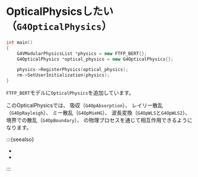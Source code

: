 # OpticalPhysicsしたい（``G4OpticalPhysics``）

```cpp
int main()
{
    G4VModularPhysicsList *physics = new FTFP_BERT{};
    G4OpticalPhysics *optical_physics = new G4OpticalPhysics{};

    physics->RegisterPhysics(optical_physics);
    rm->SetUserInitialization(physics);
}
```

``FTFP_BERT``モデルに``OpticalPhysics``を追加しています。

このOpticalPhysicsでは、
吸収（``G4OpAbsorption``）、
レイリー散乱（``G4OpRayleigh``）、
ミー散乱（``G4OpMieHG``）、
波長変換（``G4OpWLS``と``G4OpWLS2``）、
境界での散乱（``G4OpBoundary``）、
の物理プロセスを通じて相互作用できるようになります。

:::{seealso}

- [](./geant4-physics-opticalphoton.md)
- [](./geant4-material-propertiestable.md)

:::

